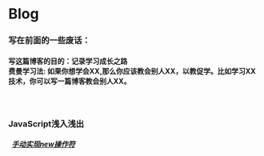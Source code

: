 # Blog
### 写在前面的一些废话：
#### 写这篇博客的目的：记录学习成长之路<br/>费曼学习法: 如果你想学会XX,那么你应该教会别人XX，以教促学。比如学习XX技术，你可以写一篇博客教会别人XX。
### <br/><br/>JavaScript浅入浅出
##### &nbsp;&nbsp;[手动实现new操作符](https://github.com/YangGoldDragon/Blog/issues/1)
